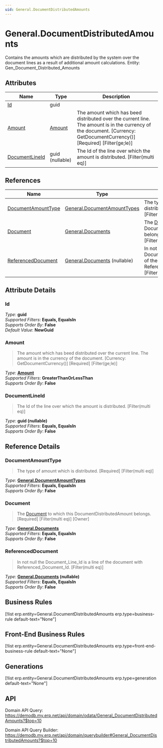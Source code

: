 ```yaml
---
uid: General.DocumentDistributedAmounts
---
```

# General.DocumentDistributedAmounts

Contains the amounts which are distributed by the system over the document lines as a result of additional amount calculations. Entity: Gen_Document_Distributed_Amounts

## Attributes

| Name | Type | Description |
| ---- | ---- | --- |
| [Id](General.DocumentDistributedAmounts.md#Id) | guid |  
| [Amount](General.DocumentDistributedAmounts.md#Amount) | [Amount](../data-types.md#Amount) | The amount which has beed distributed over the current line. The amount is in the currency of the document. [Currency: GetDocumentCurrency()] [Required] [Filter(ge;le)] 
| [DocumentLineId](General.DocumentDistributedAmounts.md#DocumentLineId) | guid (nullable) | The Id of the line over which the amount is distributed. [Filter(multi eq)] 

## References

| Name | Type | Description |
| ---- | ---- | --- |
| [DocumentAmountType](General.DocumentDistributedAmounts.md#DocumentAmountType) | [General.DocumentAmountTypes](General.DocumentAmountTypes.md) | The type of amount which is distributed. [Required] [Filter(multi eq)] |
| [Document](General.DocumentDistributedAmounts.md#Document) | [General.Documents](General.Documents.md) | The [Document](General.DocumentDistributedAmounts.md#Document) to which this DocumentDistributedAmount belongs. [Required] [Filter(multi eq)] [Owner] |
| [ReferencedDocument](General.DocumentDistributedAmounts.md#ReferencedDocument) | [General.Documents](General.Documents.md) (nullable) | In not null the Document_Line_Id is a line of the document with Referenced_Document_Id. [Filter(multi eq)] |


## Attribute Details

### Id

_Type_: **guid**  
_Supported Filters_: **Equals, EqualsIn**  
_Supports Order By_: **False**  
_Default Value_: **NewGuid**  

### Amount

> The amount which has beed distributed over the current line. The amount is in the currency of the document. [Currency: GetDocumentCurrency()] [Required] [Filter(ge;le)]

_Type_: **[Amount](../data-types.md#Amount)**  
_Supported Filters_: **GreaterThanOrLessThan**  
_Supports Order By_: **False**  

### DocumentLineId

> The Id of the line over which the amount is distributed. [Filter(multi eq)]

_Type_: **guid (nullable)**  
_Supported Filters_: **Equals, EqualsIn**  
_Supports Order By_: **False**  


## Reference Details

### DocumentAmountType

> The type of amount which is distributed. [Required] [Filter(multi eq)]

_Type_: **[General.DocumentAmountTypes](General.DocumentAmountTypes.md)**  
_Supported Filters_: **Equals, EqualsIn**  
_Supports Order By_: **False**  

### Document

> The [Document](General.DocumentDistributedAmounts.md#Document) to which this DocumentDistributedAmount belongs. [Required] [Filter(multi eq)] [Owner]

_Type_: **[General.Documents](General.Documents.md)**  
_Supported Filters_: **Equals, EqualsIn**  
_Supports Order By_: **False**  

### ReferencedDocument

> In not null the Document_Line_Id is a line of the document with Referenced_Document_Id. [Filter(multi eq)]

_Type_: **[General.Documents](General.Documents.md) (nullable)**  
_Supported Filters_: **Equals, EqualsIn**  
_Supports Order By_: **False**  



## Business Rules

[!list erp.entity=General.DocumentDistributedAmounts erp.type=business-rule default-text="None"]

## Front-End Business Rules

[!list erp.entity=General.DocumentDistributedAmounts erp.type=front-end-business-rule default-text="None"]

## Generations

[!list erp.entity=General.DocumentDistributedAmounts erp.type=generation default-text="None"]

## API

Domain API Query:
<https://demodb.my.erp.net/api/domain/odata/General_DocumentDistributedAmounts?$top=10>

Domain API Query Builder:
<https://demodb.my.erp.net/api/domain/querybuilder#General_DocumentDistributedAmounts?$top=10>

